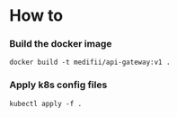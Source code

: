 # How to
  
### Build the docker image
    docker build -t medifii/api-gateway:v1 .

### Apply k8s config files
    kubectl apply -f .